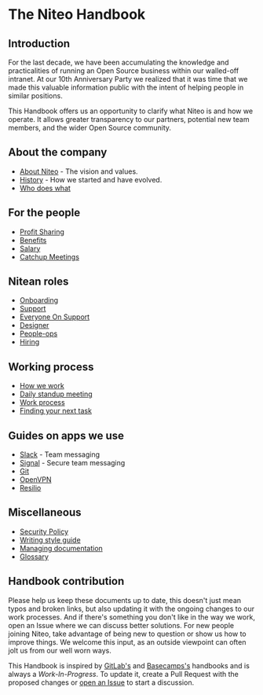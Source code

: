# The Niteo Handbook

## Introduction

For the last decade, we have been accumulating the knowledge and practicalities of running an Open Source business within our walled-off intranet. At our 10th Anniversary Party we realized that it was time that we made this valuable information public with the intent of helping people in similar positions.

This Handbook offers us an opportunity to clarify what Niteo is and how we operate. It allows greater transparency to our partners, potential new team members, and the wider Open Source community.

## About the company

* [About Niteo](company/niteo.md) - The vision and values.
* [History](company/history.md) - How we started and have evolved.
* [Who does what](company/who-does-what.md)

## For the people
* [Profit Sharing](people/profit-sharing.md)
* [Benefits](people/benefits.md)
* [Salary](people/salary.md)
* [Catchup Meetings](people/catchup-meetings.md)

## Nitean roles
* [Onboarding](roles/onboarding.md)
* [Support](roles/support.md)
* [Everyone On Support](roles/everyone-on-support.md)
* [Designer](roles/designer.md)
* [People-ops](roles/people-ops.md)
* [Hiring](roles/hiring.md)

## Working process
* [How we work](work-process/how-we-work.md)
* [Daily standup meeting](work-process/standup.md)
* [Work process](work-process/work-process.md)
* [Finding your next task](work-process/next-task.md)

## Guides on apps we use
* [Slack](apps-we-use/slack.md) - Team messaging
* [Signal](apps-we-use/signal.md) - Secure team messaging
* [Git](apps-we-use/git.md)
* [OpenVPN](apps-we-use/openvpn.md)
* [Resilio](apps-we-use/resilio.md)

## Miscellaneous
* [Security Policy](company/security.md)
* [Writing style guide](company/writing-style-guide.md)
* [Managing documentation](company/managing-docs.md)
* [Glossary](glossary.md)


## Handbook contribution

Please help us keep these documents up to date, this doesn't just mean typos and broken links, but also updating it with the ongoing changes to our work processes. And if there's something you don't like in the way we work, open an Issue where we can discuss better solutions. For new people joining Niteo, take advantage of being new to question or show us how to improve things. We welcome this input, as an outside viewpoint can often jolt us from our well worn ways.

This Handbook is inspired by [GitLab's](https://about.gitlab.com/handbook/) and [Basecamps's](https://github.com/basecamp/handbook) handbooks and is always a *Work-In-Progress*. To update it, create a Pull Request with the proposed changes or [open an Issue](https://github.com/niteoweb/handbook/issues) to start a discussion.
